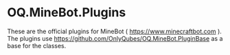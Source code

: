 # OQ.MineBot.Plugins
These are the official plugins for MineBot ( https://www.minecraftbot.com ). The plugins use https://github.com/OnlyQubes/OQ.MineBot.PluginBase as a base for the classes.
